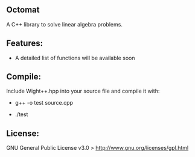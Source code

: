 Octomat
---


A C++ library to solve linear algebra problems.

Features:
---
* A detailed list of functions will be available soon


Compile:
---

Include Wight++.hpp into your source file and compile it with:

* g++ -o test source.cpp

* ./test

License:
---

GNU General Public License v3.0   >   http://www.gnu.org/licenses/gpl.html
